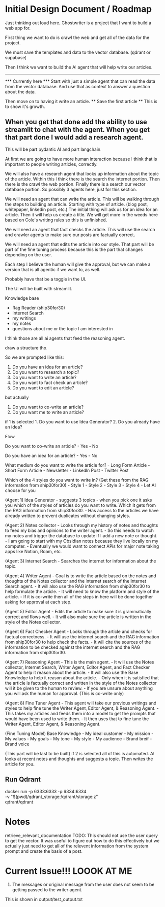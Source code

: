 
# Initial Design Document / Roadmap

Just thinking out loud here. Ghostwriter is a project that I want to build a web app for.

First thing we want to do is crawl the web and get all of the data for the project.

We must save the templates and data to the vector database. (qdrant or supabase)

Then I think we want to build the AI agent that will help write our articles.

---
*** Currently here ***
Start with just a simple agent that can read the data from the vector database.
And use that as context to answer a question about the data.

Then move on to having it write an article. 
** Save the first article **
This is to show it's growth.

When you get that done add the ability to use streamlit to chat with the agent.
When you get that part done I would add a research agent.
---

This will be part pydantic AI and part langchain.

At first we are going to have more human interaction because I think that is important to people writing articles, correctly.

We will also have a research agent that looks up information about the topic of the article.
    Within this I think there is the search the internet portion.
    Then there is the crawl the web portion.
    Finally there is a search our vector database portion.
    So possibly 3 agents here, just for this section.

We will need an agent that can write the article.
    This will be walking through the steps to building an article.
    Starting with type of article. (blog post, whitepaper, linkedin post, etc.)
    The initial thing will ask us for an idea for an article.
    Then it will help us create a title. 
    We will get more in the weeds here based on Cole's writing rules so this is unfinished.


We will need an agent that fact checks the article.
    This will use the search and crawler agents to make sure our posts are factually correct.

We will need an agent that edits the article into our style.
    That part will be part of the fine tuning process because this is the part that changes depending on the user.

Each step I believe the human will give the approval, but we can make a version that is all agentic if we want to, as well.

Probably have that be a toggle in the UI.

The UI will be built with streamlit.




Knowledge base
- Rag Reader (ship30for30)
- Internet Search
- my writings
- my notes
- questions about me or the topic I am interested in


I think those are all ai agents that feed the reasoning agent.


draw a structure tho.


So we are prompted like this:

1. Do you have an idea for an article?
2. Do you want to research a topic?
3. Do you want to write an article?
4. Do you want to fact check an article?
5. Do you want to edit an article?


but actually

1. Do you want to co-write an article?
2. Do you want me to write an article?


if 1 is selected
    1. Do you want to use Idea Generator?
    2. Do you already have an idea?


Flow

Do you want to co-write an article?
    - Yes
    - No

Do you have an idea for an article?
    - Yes
    - No

What medium do you want to write the article for?
    - Long Form Article
    - Short Form Article
    - Newsletter
    - LinkedIn Post
    - Twitter Post

Which of the 4 styles do you want to write in? (Get these from the RAG information from ship30for30)
    - Style 1
    - Style 2
    - Style 3
    - Style 4
    - Let AI choose for you





(Agent 1)
Idea Generator
    - suggests 3 topics
    - when you pick one it asks you which of the styles of articles do you want to write. Which it gets from the RAG information from ship30for30.
    - Has access to the articles we have already written to prevent duplicates without changing styles.


(Agent 2)
Notes collector
    - Looks through my history of notes and thoughts to feed my bias and opinions to the writer agent.
    - So this needs to watch my notes and trigger the database to update if I add a new note or thought.
    - I am going to start with my Obsidian notes because they live locally on my computer. 
        - Eventually we would want to connect APis for major note taking apps like Notion, Roam, etc.


(Agent 3)
Internet Search
    - Searches the internet for information about the topic.


(Agent 4)
Writer Agent
    - Goal is to write the article based on the notes and thoughts of the Notes collector and the internet search of the Internet Search agent.
    - It will also use the RAG information from ship30for30 to help formulate the article.
    - It will need to know the platform and style of the article.
    - If it is co-write then all of the steps in here will be done together asking for approval at each step.


(Agent 5)
Editor Agent
    - Edits the article to make sure it is grammatically correct and flows well.
    - It will also make sure the article is written in the style of the Notes collector.


(Agent 6)
Fact Checker Agent
    - Looks through the article and checks for factual correctness.
    - It will use the internet search and the RAG information from ship30for30 to help check the facts.
    - It will cite the sources of the information to be checked against the internet search and the RAG information from ship30for30.


(Agent 7)
Reasoning Agent
    - This is the main agent.
    - It will use the Notes collector, Internet Search, Writer Agent, Editor Agent, and Fact Checker Agent to help it reason about the article.
    - It will also use the Base Knowledge to help it reason about the article.
    - Only when it is satisfied that the article is factually correct and written in the style of the Notes collector will it be given to the human to review.
    - If you are unsure about anything you will ask the human for approval. (This is co-write only)


(Agent 8)
Fine Tuner Agent
    - This agent will take our previous writings and styles to help fine tune the Writer Agent, Editor Agent, & Reasoning Agent.
    - This takes my articles and feeds them into a model to get the prompts that would have been used to write them. 
    - It then uses that to fine tune the Writer Agent, Editor Agent, & Reasoning Agent.


(Fine Tuning Model)
Base Knowledge
    - My ideal customer
    - My mission
    - My values
    - My goals
    - My tone
    - My style
    - My audience
    - Brand breif
    - Brand voice


(This part will be last to be built)
if 2 is selected all of this is automated. AI looks at recent notes and thoughts and suggests a topic. Then writes the article for you.





## Run Qdrant

docker run -p 6333:6333 -p 6334:6334 \
    -v "$(pwd)/qdrant_storage:/qdrant/storage:z" \
    qdrant/qdrant


# Notes

retrieve_relevant_documentation
TODO: This should not use the user query to get the vector. 
It was useful to figure out how to do this effectively but
we actually just need to get all of the relevent information from the system prompt
and create the basis of a post. 



# Current Issue!!! LOOOK AT ME
1. The messages or original message from the user does not seem to be getting passed to the writer agent.

This is shown in output/test_output.txt